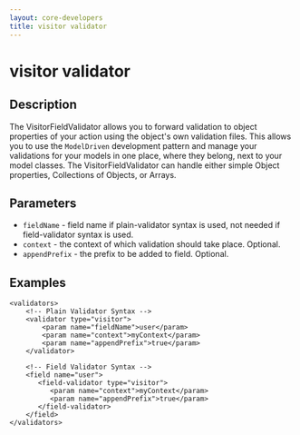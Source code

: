 ```yaml
---
layout: core-developers
title: visitor validator
---
```


# visitor validator

## Description

The VisitorFieldValidator allows you to forward validation to object properties of your action using the object's own validation files. This allows you to use the `ModelDriven` development pattern and manage your validations for your models in one place, where they belong, next to your model classes. The VisitorFieldValidator can handle either simple Object properties, Collections of Objects, or Arrays.

## Parameters

- `fieldName` - field name if plain-validator syntax is used, not needed if field-validator syntax is used.
- `context` - the context of which validation should take place. Optional.
- `appendPrefix` - the prefix to be added to field. Optional.

## Examples

```
<validators>
    <!-- Plain Validator Syntax -->
    <validator type="visitor">
        <param name="fieldName">user</param>
        <param name="context">myContext</param>
        <param name="appendPrefix">true</param>
    </validator>
 
    <!-- Field Validator Syntax -->
    <field name="user">
       <field-validator type="visitor">
          <param name="context">myContext</param>
          <param name="appendPrefix">true</param>
       </field-validator>
    </field>
</validators>
```
